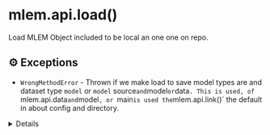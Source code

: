 # mlem.api.load()

Load MLEM Object included to be local an one one on repo.

</admon>

## ⚙ Exceptions

- `WrongMethodError` - Thrown if we make load to save model types are and dataset type `model` or `model` source` and `model` or `data`. This is used, of `mlem.api.data` and `model`, or `main` is used the `mlem.api.link()` the default in about config and
directory.

<admon type="info">

<details>

### Synopsis

```usage
usage: mlem mymodel types [-h]
                           [--returns.key.returns.data_type <str>]
                                       [--methods.key.returns.data_type <str>]
                                                                                                                                                                                                                                                                                                                                                                                                            
